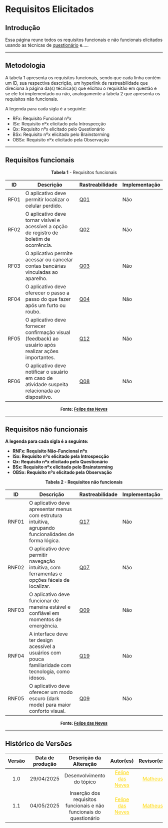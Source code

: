 # Requisitos Elicitados

## Introdução

Essa página reune todos os requisitos funcionais e não funcionais elicitados usando as técnicas de [questionário](../Questionario) e.....

---

## Metodologia

A tabela 1 apresenta os requisitos funcionais, sendo que cada linha contém um ID, sua respectiva descrição, um hyperlink de rastreabilidade que direciona à página da(s) técnica(s) que elicitou o requisitão em questão e se ele foi implementado ou não, analogamente a tabela 2 que apresenta os requisitos não funcionais.

A legenda para cada sigla é a seguinte:

- RFx: Requisito Funcional nºx
- ISx: Requisito nºx elicitado pela Introspecção
- Qx: Requisito nºx elicitado pelo Questionário
- BSx: Requisito nºx elicitado pelo Brainstorming
- OBSx: Requisito nºx elicitado pela Observação

---

## Requisitos funcionais

<p style="text-align: center"><b><a id="tab_1" style="visibility: hidden;"></a>Tabela 1</b> - Requisitos funcionais</p>

| ID   | Descrição                                                                                            | Rastreabilidade                                      | Implementação |
| ---- | ---------------------------------------------------------------------------------------------------- | ---------------------------------------------------- | ------------- |
| RF01 | O aplicativo deve permitir localizar o celular perdido.                                              | <a href="../Questionario/">Q01</a> | Não           |
| RF02 | O aplicativo deve tornar visível e acessível a opção de registro de boletim de ocorrência.           | <a href="../Questionario/">Q02</a> | Não           |
| RF03 | O aplicativo permite acessar ou cancelar contas bancárias vinculadas ao aparelho.                    | <a href="../Questionario/">Q03</a> | Não           |
| RF04 | O aplicativo deve oferecer o passo a passo do que fazer após um furto ou roubo.                      | <a href="../Questionario/">Q04</a> | Não           |
| RF05 | O aplicativo deve fornecer confirmação visual (feedback) ao usuário após realizar ações importantes. | <a href="../Questionario/">Q12</a> | Não           |
| RF06 | O aplicativo deve notificar o usuário em caso de atividade suspeita relacionada ao dispositivo.      | <a href="../Questionario/">Q08</a> | Não           |

<font size="2"><p style="text-align: center"><b>Fonte: <a href="https://github.com/FelipeFreire-gf">Felipe das Neves</a></p></font>


---

## Requisitos não funcionais

A legenda para cada sigla é a seguinte:

- RNFx: Requisito Não-Funcional nºx
- ISx: Requisito nºx elicitado pela Introspecção
- Qx: Requisito nºx elicitado pelo Questionário
- BSx: Requisito nºx elicitado pelo Brainstorming
- OBSx: Requisito nºx elicitado pela Observação

<p style="text-align: center"><b><a id="tab_1" style="visibility: hidden;"></a>Tabela 2</b> - Requisitos não funcionais</p>

| ID    | Descrição                                                                                              | Rastreabilidade                                      | Implementação |
| ----- | ------------------------------------------------------------------------------------------------------ | ---------------------------------------------------- | ------------- |
| RNF01 | O aplicativo deve apresentar menus com estrutura intuitiva, agrupando funcionalidades de forma lógica. | <a href="../Questionario/">Q17</a> | Não  |
| RNF02 | O aplicativo deve permitir navegação intuitiva, com ferramentas e opções fáceis de localizar.          | <a href="../Questionario/">Q07</a> | Não  |
| RNF03 | O aplicativo deve funcionar de maneira estável e confiável em momentos de emergência.                  | <a href="../Questionario/">Q09</a> | Não           |
| RNF04 | A interface deve ter design acessível a usuários com pouca familiaridade com tecnologia, como idosos.  | <a href="../Questionario/">Q19</a> | Não           |
| RNF05 | O aplicativo deve oferecer um modo escuro (dark mode) para maior conforto visual.                      | <a href="../Questionario/">Q09</a> | Não           |


<font size="2"><p style="text-align: center"><b>Fonte: <a href="https://github.com/FelipeFreire-gf">Felipe das Neves</a></p></font>

---

## Histórico de Versões

| Versão | Data de produção   | Descrição da Alteração                               | Autor(es)             | Revisor(es)      |Data de Revisão |
| :----: | :----------------: | :--------------------------------------------------: | :-------------------: | :-------------:  |  :-----------: |
| 1.0    | 29/04/2025         | Desenvolvimento do tópico                            |<a style="color:gold;" href="https://github.com/FelipeFreire-gf" target="_blank">Felipe das Neves</a>    | <a style="color:gold;" href="https://github.com/MateuSansete" target="_blank">Matheus</a>| 29/04/2025|
| 1.1    | 04/05/2025         | Inserção dos requisitos funcionais e não funcionais do questionário                            |<a style="color:gold;" href="https://github.com/FelipeFreire-gf" target="_blank">Felipe das Neves</a>    | <a style="color:gold;" href="https://github.com/MateuSansete" target="_blank">Matheus</a>| 04/05/2025|

